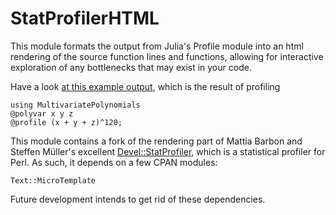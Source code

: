 # StatProfilerHTML

This module formats the output from Julia's Profile module into an html
rendering of the source function lines and functions, allowing for interactive
exploration of any bottlenecks that may exist in your code.

Have a look [at this example output](http://www.infty.nl/StatProfilerHTML.jl/example-output/), which
is the result of profiling

    using MultivariatePolynomials
    @polyvar x y z
    @profile (x + y + z)^120;


This module contains a fork of the rendering part of Mattia Barbon and Steffen
Müller's excellent
[Devel::StatProfiler](https://github.com/mbarbon/devel-statprofiler), which is
a statistical profiler for Perl. As such, it depends on a few CPAN modules:

    Text::MicroTemplate

Future development intends to get rid of these dependencies.
